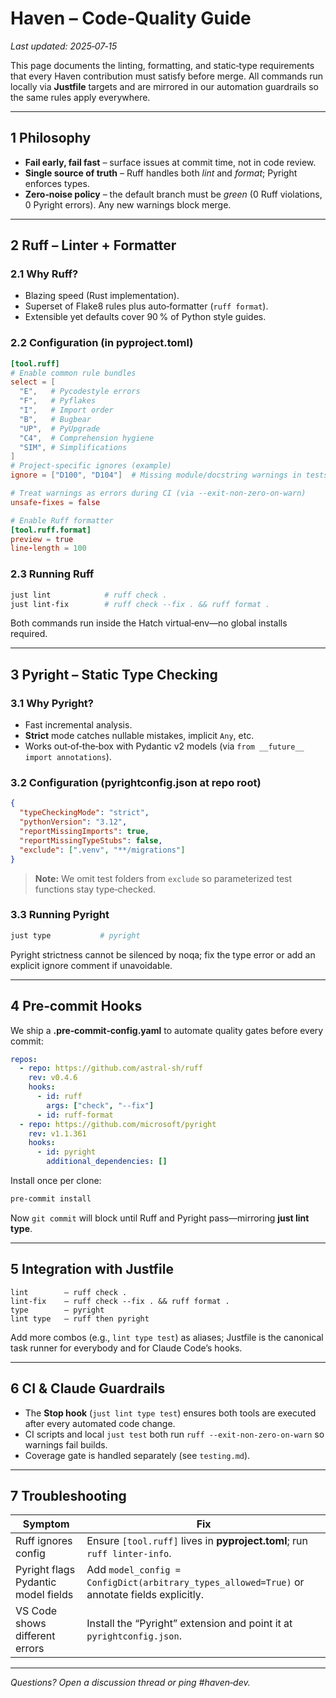 # Haven – Code‑Quality Guide

*Last updated: 2025‑07‑15*

This page documents the linting, formatting, and static‑type requirements that every Haven contribution must satisfy before merge.  All commands run locally via **Justfile** targets and are mirrored in our automation guardrails so the same rules apply everywhere.

---

## 1  Philosophy

* **Fail early, fail fast** – surface issues at commit time, not in code review.
* **Single source of truth** – Ruff handles both *lint* and *format*; Pyright enforces types.
* **Zero‑noise policy** – the default branch must be *green* (0 Ruff violations, 0 Pyright errors). Any new warnings block merge.

---

## 2  Ruff – Linter + Formatter

### 2.1  Why Ruff?

* Blazing speed (Rust implementation).
* Superset of Flake8 rules plus auto‑formatter (`ruff format`).
* Extensible yet defaults cover 90 % of Python style guides.

### 2.2  Configuration (in **pyproject.toml**)

```toml
[tool.ruff]
# Enable common rule bundles
select = [
  "E",   # Pycodestyle errors
  "F",   # Pyflakes
  "I",   # Import order
  "B",   # Bugbear
  "UP",  # PyUpgrade
  "C4",  # Comprehension hygiene
  "SIM", # Simplifications
]
# Project‑specific ignores (example)
ignore = ["D100", "D104"]  # Missing module/docstring warnings in tests

# Treat warnings as errors during CI (via --exit‑non‑zero‑on‑warn)
unsafe‑fixes = false

# Enable Ruff formatter
[tool.ruff.format]
preview = true
line‑length = 100
```

### 2.3  Running Ruff

```bash
just lint            # ruff check .
just lint‑fix        # ruff check --fix . && ruff format .
```

Both commands run inside the Hatch virtual‑env—no global installs required.

---

## 3  Pyright – Static Type Checking

### 3.1  Why Pyright?

* Fast incremental analysis.
* **Strict** mode catches nullable mistakes, implicit `Any`, etc.
* Works out‑of‑the‑box with Pydantic v2 models (via `from __future__ import annotations`).

### 3.2  Configuration (**pyrightconfig.json** at repo root)

```json
{
  "typeCheckingMode": "strict",
  "pythonVersion": "3.12",
  "reportMissingImports": true,
  "reportMissingTypeStubs": false,
  "exclude": [".venv", "**/migrations"]
}
```

> **Note:** We omit test folders from `exclude` so parameterized test functions stay type‑checked.

### 3.3  Running Pyright

```bash
just type           # pyright
```

Pyright strictness cannot be silenced by noqa; fix the type error or add an explicit ignore comment if unavoidable.

---

## 4  Pre‑commit Hooks

We ship a **.pre‑commit‑config.yaml** to automate quality gates before every commit:

```yaml
repos:
  - repo: https://github.com/astral‑sh/ruff
    rev: v0.4.6
    hooks:
      - id: ruff
        args: ["check", "--fix"]
      - id: ruff‑format
  - repo: https://github.com/microsoft/pyright
    rev: v1.1.361
    hooks:
      - id: pyright
        additional_dependencies: []
```

Install once per clone:

```bash
pre‑commit install
```

Now `git commit` will block until Ruff and Pyright pass—mirroring **just lint type**.

---

## 5  Integration with Justfile

```text
lint        – ruff check .
lint‑fix    – ruff check --fix . && ruff format .
type        – pyright
lint type   – ruff then pyright
```

Add more combos (e.g., `lint type test`) as aliases; Justfile is the canonical task runner for everybody and for Claude Code’s hooks.

---

## 6  CI & Claude Guardrails

* The **Stop hook** (`just lint type test`) ensures both tools are executed after every automated code change.
* CI scripts and local `just test` both run `ruff --exit‑non‑zero‑on‑warn` so warnings fail builds.
* Coverage gate is handled separately (see `testing.md`).

---

## 7  Troubleshooting

| Symptom                             | Fix                                                                                          |
| ----------------------------------- | -------------------------------------------------------------------------------------------- |
| Ruff ignores config                 | Ensure `[tool.ruff]` lives in **pyproject.toml**; run `ruff linter‑info`.                    |
| Pyright flags Pydantic model fields | Add `model_config = ConfigDict(arbitrary_types_allowed=True)` or annotate fields explicitly. |
| VS Code shows different errors      | Install the “Pyright” extension and point it at `pyrightconfig.json`.                        |

---

*Questions? Open a discussion thread or ping #haven‑dev.*
